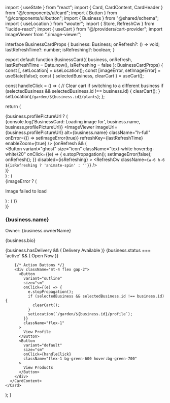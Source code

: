 import { useState } from "react";
import { Card, CardContent, CardHeader } from "@/components/ui/card";
import { Button } from "@/components/ui/button";
import { Business } from "@shared/schema";
import { useLocation } from "wouter";
import { Store, RefreshCw } from "lucide-react";
import { useCart } from "@/providers/cart-provider";
import ImageViewer from "./image-viewer";

interface BusinessCardProps {
  business: Business;
  onRefresh?: () => void;
  lastRefreshTime?: number;
  isRefreshing?: boolean;
}

export default function BusinessCard({ business, onRefresh, lastRefreshTime = Date.now(), isRefreshing = false }: BusinessCardProps) {
  const [, setLocation] = useLocation();
  const [imageError, setImageError] = useState(false);
  const { selectedBusiness, clearCart } = useCart();

  const handleClick = () => {
    // Clear cart if switching to a different business
    if (selectedBusiness && selectedBusiness.id !== business.id) {
      clearCart();
    }
    setLocation(`/garden/${business.id}/plants`);
  };

  return (
    <Card 
      className="overflow-hidden cursor-pointer transition-transform hover:scale-105"
      onClick={handleClick}
    >
      <div className="relative h-48 overflow-hidden">
        {business.profilePictureUrl ? (
          <div className="relative w-full h-full">
            {console.log('BusinessCard: Loading image for', business.name, business.profilePictureUrl)}
            <ImageViewer
              imageUrl={business.profilePictureUrl}
              alt={business.name}
              className="h-full"
              onError={() => setImageError(true)}
              refreshKey={lastRefreshTime}
              enableZoom={true}
            />
            {onRefresh && (
              <div className="absolute inset-0 bg-black/20 opacity-0 hover:opacity-100 transition-opacity flex items-center justify-center">
                <Button
                  variant="ghost"
                  size="icon"
                  className="text-white hover:bg-white/20"
                  onClick={(e) => {
                    e.stopPropagation();
                    setImageError(false);
                    onRefresh();
                  }}
                  disabled={isRefreshing}
                >
                  <RefreshCw className={`w-6 h-6 ${isRefreshing ? 'animate-spin' : ''}`} />
                </Button>
              </div>
            )}
          </div>
        ) : (
          <div className="w-full h-full bg-gray-200 flex items-center justify-center">
            {imageError ? (
              <div className="text-center">
                <Store className="w-12 h-12 text-gray-400 mx-auto mb-2" />
                <p className="text-xs text-gray-500">Image failed to load</p>
              </div>
            ) : (
              <Store className="w-12 h-12 text-gray-400" />
            )}
          </div>
        )}
      </div>
      <CardHeader className="pb-2">
        <h3 className="text-lg font-semibold">{business.name}</h3>
        <p className="text-sm text-gray-600">Owner: {business.ownerName}</p>
      </CardHeader>
      <CardContent>
        <p className="text-sm text-gray-600 line-clamp-2">{business.bio}</p>
        <div className="mt-2 flex flex-wrap gap-2">
          {business.hasDelivery && (
            <span className="text-xs bg-green-100 text-green-800 px-2 py-1 rounded-full">
              Delivery Available
            </span>
          )}
          {business.status === 'active' && (
            <span className="text-xs bg-blue-100 text-blue-800 px-2 py-1 rounded-full">
              Open Now
            </span>
          )}
        </div>
        
        {/* Action Buttons */}
        <div className="mt-4 flex gap-2">
          <Button 
            variant="outline" 
            size="sm" 
            onClick={(e) => {
              e.stopPropagation();
              if (selectedBusiness && selectedBusiness.id !== business.id) {
                clearCart();
              }
              setLocation(`/garden/${business.id}/profile`);
            }}
            className="flex-1"
          >
            View Profile
          </Button>
          <Button 
            variant="default" 
            size="sm" 
            onClick={handleClick}
            className="flex-1 bg-green-600 hover:bg-green-700"
          >
            View Products
          </Button>
        </div>
      </CardContent>
    </Card>
  );
}